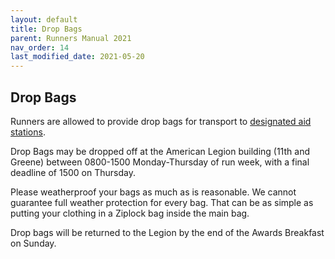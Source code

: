 ```yaml
---
layout: default
title: Drop Bags
parent: Runners Manual 2021
nav_order: 14
last_modified_date: 2021-05-20
---
```


## Drop Bags

Runners are allowed to provide drop bags for transport to [designated aid stations](/docs/runners_manual_2021/aid_station_table.md).

Drop Bags may be dropped off at the American Legion building (11th and Greene) between 0800-1500 Monday-Thursday of run week, with a final deadline of 1500 on Thursday.
 
Please weatherproof your bags as much as is reasonable. We cannot guarantee full weather protection for every bag. That can be as simple as putting your clothing in a Ziplock bag inside the main bag.
 
Drop bags will be returned to the Legion by the end of the Awards Breakfast on Sunday.
